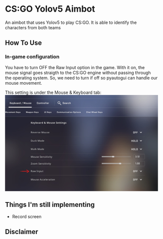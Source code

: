 # CS:GO Yolov5 Aimbot

An aimbot that uses Yolov5 to play CS:GO. It is able to identify the characters from both teams

## How To Use

### In-game configuration
You have to turn OFF the Raw Input option in the game. With it on, the mouse signal goes straigth to the CS:GO engine without passing through the operating system. So, we need to turn if off so pyautogui can handle our mouse movement.

This setting is under the Mouse & Keyboard tab:
![Alt-test](/img/raw-input.jpg)


## Things I'm still implementing 
- Record screen


<!-- ## Support

<a href="https://www.buymeacoffee.com/danielabib?" target="_blank"><img src="https://www.buymeacoffee.com/assets/img/custom_images/purple_img.png" alt="Buy Me A Coffee" style="height: 41px !important;width: 174px !important;box-shadow: 0px 3px 2px 0px rgba(190, 190, 190, 0.5) !important;-webkit-box-shadow: 0px 3px 2px 0px rgba(190, 190, 190, 0.5) !important;" ></a> -->


## Disclaimer
